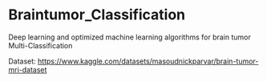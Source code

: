 # Braintumor_Classification
Deep learning and optimized machine learning algorithms for brain tumor Multi-Classification

Dataset: https://www.kaggle.com/datasets/masoudnickparvar/brain-tumor-mri-dataset
